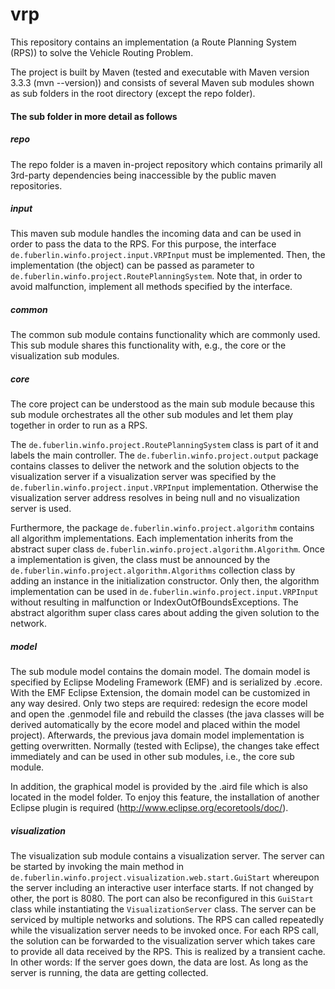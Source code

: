 # vrp
This repository contains an implementation (a Route Planning System (RPS)) to solve the Vehicle Routing Problem.

The project is built by Maven (tested and executable with Maven version 3.3.3 (mvn --version)) and consists of several Maven sub modules shown as sub folders in the root directory (except the repo folder).

#### The sub folder in more detail as follows

##### repo
The repo folder is a maven in-project repository which contains primarily all 3rd-party dependencies being inaccessible by the public maven repositories.

##### input
This maven sub module handles the incoming data and can be used in order to pass the data to the RPS. For this purpose, the interface `de.fuberlin.winfo.project.input.VRPInput` must be implemented. Then, the implementation (the object) can be passed as parameter to `de.fuberlin.winfo.project.RoutePlanningSystem`. Note that, in order to avoid malfunction, implement all methods specified by the interface.

##### common
The common sub module contains functionality which are commonly used. This sub module shares this functionality with, e.g., the core or the visualization sub modules.

##### core
The core project can be understood as the main sub module because this sub module orchestrates all the other sub modules and let them play together in order to run as a RPS. 

The `de.fuberlin.winfo.project.RoutePlanningSystem` class is part of it and labels the main controller. The `de.fuberlin.winfo.project.output` package contains classes to deliver the network and the solution objects to the visualization server if a visualization server was specified by the `de.fuberlin.winfo.project.input.VRPInput` implementation. Otherwise the visualization server address resolves in being null and no visualization server is used. 

Furthermore, the package `de.fuberlin.winfo.project.algorithm` contains all algorithm implementations. Each implementation inherits from the abstract super class `de.fuberlin.winfo.project.algorithm.Algorithm`. Once a implementation is given, the class must be announced by the `de.fuberlin.winfo.project.algorithm.Algorithms` collection class by adding an instance in the initialization constructor. Only then, the algorithm implementation can be used in `de.fuberlin.winfo.project.input.VRPInput` without resulting in malfunction or IndexOutOfBoundsExceptions. The abstract algorithm super class cares about adding the given solution to the network.

##### model
The sub module model contains the domain model. The domain model is specified by Eclipse Modeling Framework (EMF) and is serialized by .ecore. With the EMF Eclipse Extension, the domain model can be customized in any way desired. Only two steps are required: redesign the ecore model and open the .genmodel file and rebuild the classes (the java classes will be derived automatically by the ecore model and placed within the model project). Afterwards, the previous java domain model implementation is getting overwritten. Normally (tested with Eclipse), the changes take effect immediately and can be used in other sub modules, i.e., the core sub module.

In addition, the graphical model is provided by the .aird file which is also located in the model folder. To enjoy this feature, the installation of another Eclipse plugin is required (http://www.eclipse.org/ecoretools/doc/).

##### visualization

The visualization sub module contains a visualization server. The server can be started by invoking the main method in `de.fuberlin.winfo.project.visualization.web.start.GuiStart` whereupon the server including an interactive user interface starts. If not changed by other, the port is 8080. The port can also be reconfigured in this `GuiStart` class while instantiating the `VisualizationServer` class. The server can be serviced by multiple networks and solutions. The RPS can called repeatedly while the visualization server needs to be invoked once. For each RPS call, the solution can be forwarded to the visualization server which takes care to provide all data received by the RPS. This is realized by a transient cache. In other words: If the server goes down, the data are lost. As long as the server is running, the data are getting collected.
